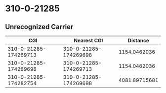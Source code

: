 # 310-0-21285
## Unrecognized Carrier


| CGI | Nearest CGI | Distance |
|-----|-------------|----------|
| 310-0-21285-174269713 | 310-0-21285-174269698 | 1154.0462036 |
| 310-0-21285-174269698 | 310-0-21285-174269713 | 1154.0462036 |
| 310-0-21285-174282754 | 310-0-21285-174269698 | 4081.89715681 |
